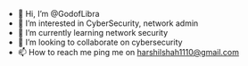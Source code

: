 - 👋 Hi, I’m @GodofLibra
- 👀 I’m interested in CyberSecurity, network admin
- 🌱 I’m currently learning network security 
- 💞️ I’m looking to collaborate on cybersecurity
- 📫 How to reach me ping me on harshilshah1110@gmail.com

<!---
GodofLibra/GodofLibra is a ✨ special ✨ repository because its `README.md` (this file) appears on your GitHub profile.
You can click the Preview link to take a look at your changes.
--->
